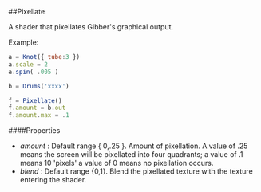 ##Pixellate

A shader that pixellates Gibber's graphical output.

Example:
```javascript
a = Knot({ tube:3 })
a.scale = 2
a.spin( .005 )

b = Drums('xxxx')

f = Pixellate()
f.amount = b.out
f.amount.max = .1
```

####Properties

* _amount_ : Default range { 0,.25 }. Amount of pixellation. A value of .25 means the screen will be pixellated into four quadrants; a value of .1 means 10 'pixels' a value of 0 means no pixellation occurs.
* _blend_ : Default range {0,1}. Blend the pixellated texture with the texture entering the shader.
